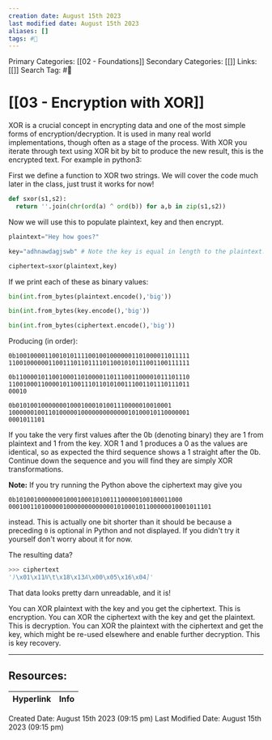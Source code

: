 ```yaml
---
creation date: August 15th 2023
last modified date: August 15th 2023
aliases: []
tags: #📖
---
```


Primary Categories: [[02 - Foundations]] 
Secondary Categories: [[]] 
Links: [[]] 
Search Tag: #📖  

# [[03 - Encryption with XOR]]  

XOR is a crucial concept in encrypting data and one of the most simple forms of encryption/decryption. It is used in many real world implementations, though often as a stage of the process. With XOR you iterate through text using XOR bit by bit to produce the new result, this is the encrypted text. For example in python3:

First we define a function to XOR two strings. We will cover the code much later in the class, just trust it works for now!

```python
def sxor(s1,s2):
  return ''.join(chr(ord(a) ^ ord(b)) for a,b in zip(s1,s2))
```

Now we will use this to populate plaintext, key and then encrypt.

```python
plaintext="Hey how goes?"

key="adhnawdagjswb" # Note the key is equal in length to the plaintext.

ciphertext=sxor(plaintext,key)
```

If we print each of these as binary values:

```python
bin(int.from_bytes(plaintext.encode(),'big'))

bin(int.from_bytes(key.encode(),'big'))

bin(int.from_bytes(ciphertext.encode(),'big'))
```

Producing (in order):

```binary 
0b100100001100101011110010010000001101000011011111
11001000000110011101101111011001010111001100111111
```

```binary
0b110000101100100011010000110111001100001011101110
11001000110000101100111011010100111001101110111011
00010
```

```binary
0b0101001000000010001000101001110000010010001 10000001001101000001000000000000010100010110000001
0001011101
```

If you take the very first values after the 0b (denoting binary) they are 1 from plaintext and 1 from the key. XOR 1 and 1 produces a 0 as the values are identical, so as expected the third sequence shows a 1 straight after the 0b. Continue down the sequence and you will find they are simply XOR transformations.

**Note:** If you try running the Python above the ciphertext may give you 

```
0b1010010000000100010001010011100000100100011000 
00010011010000010000000000000101000101100000010001011101
```

instead. This is actually one bit shorter than it should be because a preceding `0` is optional in Python and not displayed. If you didn't try it yourself don't worry about it for now.

The resulting data?

```python
>>> ciphertext 
')\x01\x11N\t\x18\x13A\x00\x05\x16\x04]'
```

That data looks pretty darn unreadable, and it is!

You can XOR plaintext with the key and you get the ciphertext. This is encryption. You can XOR the ciphertext with the key and get the plaintext. This is decryption. You can XOR the plaintext with the ciphertext and get the key, which might be re-used elsewhere and enable further decryption. This is key recovery.



___

## Resources:

| Hyperlink | Info |
| --------- | ---- |


Created Date: August 15th 2023 (09:15 pm) 
Last Modified Date: August 15th 2023 (09:15 pm)
